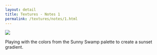 ```yaml
---
layout: detail
title: Textures - Notes 1
permalink: /textures/notes/1.html
---
```


<img src="/{{ site.baseurl }}/assets/textures/notes/1/1.png">

Playing with the colors from the Sunny Swamp palette to create a sunset gradient.